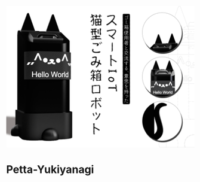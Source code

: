 <p align="center">
  <img src="assets/IOT_.png" alt="IoT Logo" width="600"/>
</p>

# Petta-Yukiyanagi
